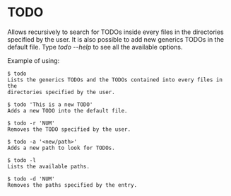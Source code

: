 TODO
====
Allows recursively to search for TODOs inside every files in the directories
specified by the user. It is also possible to add new generics TODOs in the
default file. Type *todo --help* to see all the available options.

Example of using:

    $ todo
    Lists the generics TODOs and the TODOs contained into every files in the
    directories specified by the user.

    $ todo 'This is a new TODO'
    Adds a new TODO into the default file.

    $ todo -r 'NUM'
    Removes the TODO specified by the user.

    $ todo -a '<new/path>'
    Adds a new path to look for TODOs.

    $ todo -l
    Lists the available paths.

    $ todo -d 'NUM'
    Removes the paths specified by the entry.
